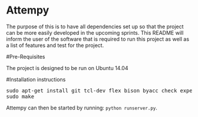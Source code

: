 # Attempy

The purpose of this is to have all dependencies set up so that the project can be more easily developed in the upcoming sprints. This README will inform the user of the software that is required to run this project as well as a list of features and test for the project.

#Pre-Requisites

The project is designed to be run on Ubuntu 14.04

#Installation instructions
<pre>
sudo apt-get install git tcl-dev flex bison byacc check expect ncurses-dev libreadline-dev libxml2-dev python-pip
sudo make
</pre>

Attempy can then be started by running: `python runserver.py`.
